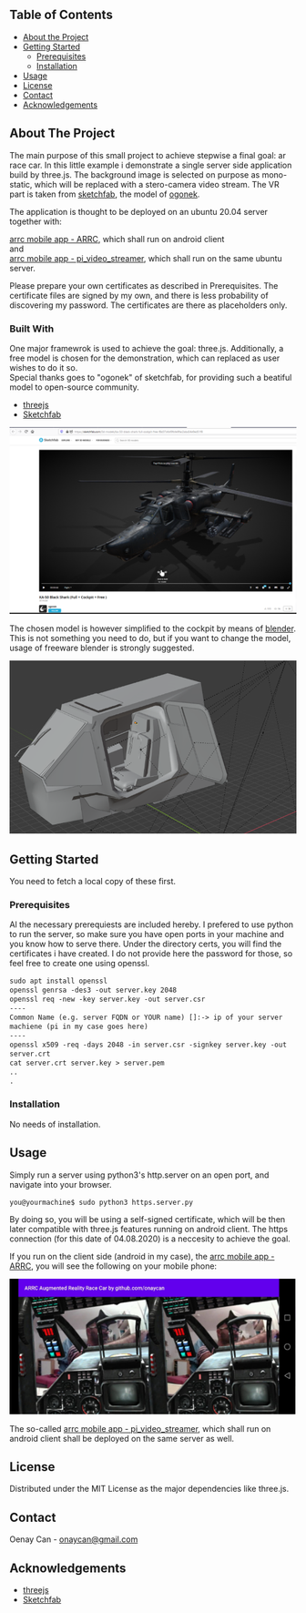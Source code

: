 <!-- TABLE OF CONTENTS -->
## Table of Contents

* [About the Project](#about-the-project)
* [Getting Started](#getting-started)
  * [Prerequisites](#prerequisites)
  * [Installation](#installation)
* [Usage](#usage)
* [License](#license)
* [Contact](#contact)
* [Acknowledgements](#acknowledgements)

<!-- ABOUT THE PROJECT -->
## About The Project

The main purpose of this small project to achieve stepwise a final goal: ar race car. 
In this little example i demonstrate a single server side application build by three.js.
The background image is selected on purpose as mono-static, which will be replaced with a stero-camera video stream. 
The VR part is taken from [sketchfab](sketchfab.com), the model of [ogonek](https://sketchfab.com/3d-models/ka-50-black-shark-full-cockpit-free-f8d37afc49fc4e9fac2aba54e9ed51f8).

The application is thought to be deployed on an ubuntu 20.04 server together with:

[arrc mobile app - ARRC](https://github.com/onaycan/ARRC), which shall run on android client \
and \
[arrc mobile app - pi_video_streamer](https://github.com/onaycan/pi_video_streamer), which shall run on the same ubuntu server. 

Please prepare your own certificates as described in Prerequisites. The certificate files are signed by my own, and there is less probability of discovering my password. 
The certificates are there as placeholders only. 

### Built With
One major framewrok is used to achieve the goal: three.js. 
Additionally, a free model is chosen for the demonstration, which can replaced as user wishes to do it so.  
Special thanks goes to "ogonek" of sketchfab, for providing such a beatiful model to open-source community. 

* [threejs](https://threejs.org/)
* [Sketchfab](https://sketchfab.com/3d-models/ka-50-black-shark-full-cockpit-free-f8d37afc49fc4e9fac2aba54e9ed51f8)

![Image 1](./readme_pics/model_of_ogonek_sketchfab.png?raw=true "Model Chosen")

The chosen model is however simplified to the cockpit by means of [blender](https://www.blender.org/).
This is not something you need to do, but if you want to change the model, usage of freeware blender is strongly suggested.

![Image 2](./readme_pics/reduced_model.png?raw=true "Reduced Model")

<!-- GETTING STARTED -->
## Getting Started

You need to fetch a local copy of these first.

### Prerequisites

Al the necessary prerequiests are included hereby. 
I prefered to use python to run the server, so make sure you have open ports in your machine and you know how to serve there. 
Under the directory certs, you will find the certificates i have created. I do not provide here the password for those, so feel free to create one using openssl. 

```shell
sudo apt install openssl
openssl genrsa -des3 -out server.key 2048
openssl req -new -key server.key -out server.csr
----
Common Name (e.g. server FQDN or YOUR name) []:-> ip of your server machiene (pi in my case goes here)
----
openssl x509 -req -days 2048 -in server.csr -signkey server.key -out server.crt
cat server.crt server.key > server.pem
..
.
```

### Installation

No needs of installation. 

<!-- USAGE EXAMPLES -->
## Usage
Simply run a server using python3's http.server on an open port, and navigate into your browser. 

```shell
you@yourmachine$ sudo python3 https.server.py
```

By doing so, you will be using a self-signed certificate, which will be then later compatible with three.js features running on android client. 
The https connection (for this date of 04.08.2020) is a neccesity to achieve the goal. 

If you run on the client side (android in my case), the [arrc mobile app - ARRC](https://github.com/onaycan/ARRC), you will see the following on your mobile phone: 

![Image 3](./readme_pics/client_view.png?raw=true "Client View")

The so-called [arrc mobile app - pi_video_streamer](https://github.com/onaycan/pi_video_streamer), which shall run on android client  shall be deployed on the same server as well. 
<!-- LICENSE -->
## License

Distributed under the MIT License as the major dependencies like three.js. 

<!-- CONTACT -->
## Contact

Oenay Can - onaycan@gmail.com

<!-- ACKNOWLEDGEMENTS -->
## Acknowledgements
* [threejs](https://threejs.org/)
* [Sketchfab](https://sketchfab.com/3d-models/cockpit-model-vr-33acf5be400740aa85d7738871231962)